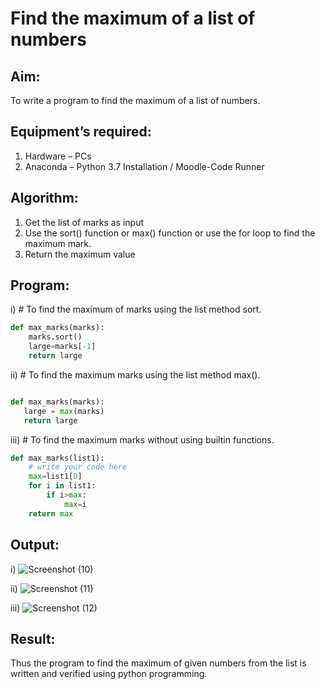# Find the maximum of a list of numbers
## Aim:
To write a program to find the maximum of a list of numbers.
## Equipment’s required:
1.	Hardware – PCs
2.	Anaconda – Python 3.7 Installation / Moodle-Code Runner
## Algorithm:
1.	Get the list of marks as input
2.	Use the sort() function or max() function or use the for loop to find the maximum mark.
3.	Return the maximum value
## Program:

i)	# To find the maximum of marks using the list method sort.
```Python
def max_marks(marks):
    marks.sort()
    large=marks[-1]
    return large
```

ii)	# To find the maximum marks using the list method max().
```Python

def max_marks(marks):
   large = max(marks)
   return large
```

iii) # To find the maximum marks without using builtin functions.
```Python
def max_marks(list1):
    # write your code here
    max=list1[0]
    for i in list1:
        if i>max:
            max=i
    return max
```
## Output:
i)
![Screenshot (10)](https://github.com/anushanirudh/FindMaximum/assets/151725737/0b4b3fb6-62dc-45e1-a8aa-15a1de27f88e)

ii)
![Screenshot (11)](https://github.com/anushanirudh/FindMaximum/assets/151725737/02fd87c6-5a73-4eee-8ecb-878812b9571f)

iii)
![Screenshot (12)](https://github.com/anushanirudh/FindMaximum/assets/151725737/67da1179-dc61-4d36-9790-89222a24f7cf)

## Result:
Thus the program to find the maximum of given numbers from the list is written and verified using python programming.
